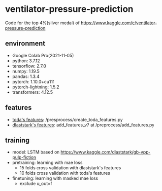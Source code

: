 # ventilator-pressure-prediction
Code for the top 4%(silver medal) of https://www.kaggle.com/c/ventilator-pressure-prediction

## environment
- Google Colab Pro(2021-11-05)
- python: 3.7.12
- tensorflow: 2.7.0
- numpy: 1.19.5
- pandas: 1.3.4
- pytorch: 1.10.0+cu111
- pytorch-lightning: 1.5.2
- transformers: 4.12.5

## features
- [toda's features](https://www.kaggle.com/takamichitoda/ventilator-train-classification): /presprocess/create_toda_features.py
- [dlaststark's features](https://www.kaggle.com/dlaststark/gb-vpp-pulp-fiction): add_features_v7 at /preprocess/add_features.py

## training
- model: LSTM based on https://www.kaggle.com/dlaststark/gb-vpp-pulp-fiction
- pretraining: learning with mae loss
	- 15 folds cross validation with dlaststark's features
	- 10 folds cross validation with toda's features
- finetuning: learning with masked mae loss
	- exclude u_out=1